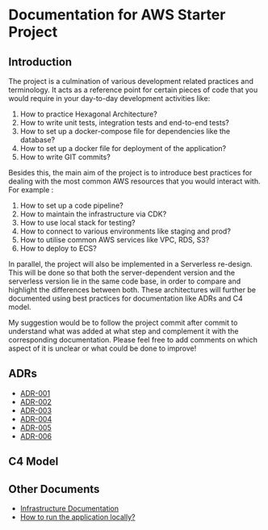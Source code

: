 # Documentation for AWS Starter Project

## Introduction
The project is a culmination of various development related practices and terminology.
It acts as a reference point for certain pieces of code that you would require in your day-to-day development activities like:
1. How to practice Hexagonal Architecture?
2. How to write unit tests, integration tests and end-to-end tests?
3. How to set up a docker-compose file for dependencies like the database?
4. How to set up a docker file for deployment of the application?
5. How to write GIT commits?

Besides this, the main aim of the project is to introduce best practices for dealing with the most common AWS resources that you would interact with.
For example :
1. How to set up a code pipeline?
2. How to maintain the infrastructure via CDK?
3. How to use local stack for testing?
4. How to connect to various environments like staging and prod?
5. How to utilise common AWS services like VPC, RDS, S3?
6. How to deploy to ECS?

In parallel, the project will also be implemented in a Serverless re-design. This will be done so that both the server-dependent version and the serverless version lie in the same code base, in order to compare and highlight the differences between both.
These architectures will further be documented using best practices for documentation like ADRs and C4 model.

My suggestion would be to follow the project commit after commit to understand what was added at what step and complement it with the corresponding documentation.
Please feel free to add comments on which aspect of it is unclear or what could be done to improve!

## ADRs
- [ADR-001](/docs/adrs/001_kotlin_vs_java.md)
- [ADR-002](/docs/adrs/002_hexagonal_architecture.md)
- [ADR-003](/docs/adrs/003_why_mysql.md)
- [ADR-004](/docs/adrs/004_liquibase_for_schema_management.md)
- [ADR-005](/docs/adrs/005_test_containers.md)
- [ADR-006](/docs/adrs/006_rds_aurora_mysql.md)

## C4 Model

## Other Documents
- [Infrastructure Documentation](/infrastructure/README.md)
- [How to run the application locally?](/docs/local_setup.md)